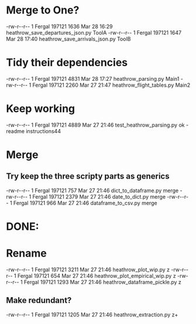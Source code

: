 # Merge to One?
-rw-r--r-- 1 Fergal 197121 1636 Mar 28 16:29 heathrow_save_departures_json.py       ToolA
-rw-r--r-- 1 Fergal 197121 1647 Mar 28 17:40 heathrow_save_arrivals_json.py         ToolB

# Tidy their dependencies
-rw-r--r-- 1 Fergal 197121 4831 Mar 28 17:27 heathrow_parsing.py                    Main1
-rw-r--r-- 1 Fergal 197121 2260 Mar 27 21:47 heathrow_flight_tables.py              Main2

# Keep working
-rw-r--r-- 1 Fergal 197121 4889 Mar 27 21:46 test_heathrow_parsing.py               ok
-readme instructions44

# Merge
## Try keep the three scripty parts as generics
-rw-r--r-- 1 Fergal 197121  757 Mar 27 21:46 dict_to_dataframe.py                   merge
-rw-r--r-- 1 Fergal 197121 2379 Mar 27 21:46 date_to_dict.py                        merge
-rw-r--r-- 1 Fergal 197121  966 Mar 27 21:46 dataframe_to_csv.py                    merge

# DONE:
# Rename
-rw-r--r-- 1 Fergal 197121 3211 Mar 27 21:46 heathrow_plot_wip.py                   z
-rw-r--r-- 1 Fergal 197121  654 Mar 27 21:46 heathrow_plot_empirical_wip.py         z
-rw-r--r-- 1 Fergal 197121 1293 Mar 27 21:46 heathrow_dataframe_pickle.py           z   
## Make redundant?
-rw-r--r-- 1 Fergal 197121 1205 Mar 27 21:46 heathrow_extraction.py                 z+